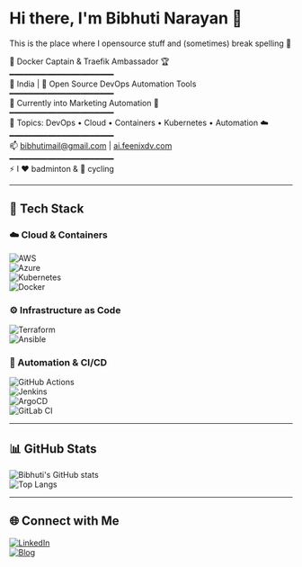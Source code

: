 # Hi there, I'm Bibhuti Narayan 👋  

This is the place where I opensource stuff and (sometimes) break spelling 🤣  

🐳 Docker Captain & Traefik Ambassador 🏆  
━━━━━━━━━━━━━━━━━━━━━━  
📍 India | 🔭 Open Source DevOps Automation Tools  
━━━━━━━━━━━━━━━━━━━━━━  
🌱 Currently into Marketing Automation 📖  
━━━━━━━━━━━━━━━━━━━━━━  
💬 Topics: DevOps • Cloud • Containers • Kubernetes • Automation ☁️  
━━━━━━━━━━━━━━━━━━━━━━  
📫 bibhutimail@gmail.com | [ai.feenixdv.com](https://ai.feenixdv.com)  
━━━━━━━━━━━━━━━━━━━━━━  
⚡ I ❤️ badminton & 🚴 cycling  

---

## 🔧 Tech Stack  

### ☁️ Cloud & Containers  
![AWS](https://img.shields.io/badge/AWS-%23FF9900.svg?style=for-the-badge&logo=amazon-aws&logoColor=white)  
![Azure](https://img.shields.io/badge/Azure-%230072C6.svg?style=for-the-badge&logo=microsoftazure&logoColor=white)  
![Kubernetes](https://img.shields.io/badge/Kubernetes-326ce5.svg?style=for-the-badge&logo=kubernetes&logoColor=white)  
![Docker](https://img.shields.io/badge/Docker-2496ED.svg?style=for-the-badge&logo=docker&logoColor=white)  

### ⚙️ Infrastructure as Code  
![Terraform](https://img.shields.io/badge/Terraform-%235835CC.svg?style=for-the-badge&logo=terraform&logoColor=white)  
![Ansible](https://img.shields.io/badge/Ansible-%23EE0000.svg?style=for-the-badge&logo=ansible&logoColor=white)  

### 🤖 Automation & CI/CD  
![GitHub Actions](https://img.shields.io/badge/GitHub%20Actions-2088FF.svg?style=for-the-badge&logo=githubactions&logoColor=white)  
![Jenkins](https://img.shields.io/badge/Jenkins-D24939.svg?style=for-the-badge&logo=jenkins&logoColor=white)  
![ArgoCD](https://img.shields.io/badge/ArgoCD-FE4B2A.svg?style=for-the-badge&logo=argo&logoColor=white)  
![GitLab CI](https://img.shields.io/badge/GitLab%20CI-FCA121.svg?style=for-the-badge&logo=gitlab&logoColor=white)  

---

## 📊 GitHub Stats  
![Bibhuti's GitHub stats](https://github-readme-stats.vercel.app/api?username=bibhutimail&show_icons=true&theme=radical)  
![Top Langs](https://github-readme-stats.vercel.app/api/top-langs/?username=bibhutimail&layout=compact&theme=radical)  


---

## 🌐 Connect with Me  
[![LinkedIn](https://img.shields.io/badge/LinkedIn-blue?style=for-the-badge&logo=linkedin&logoColor=white)](https://www.linkedin.com/in/bibhuti-narayan-40270516/)   
[![Blog](https://img.shields.io/badge/Blog-FeenixDV-red?style=for-the-badge)](https://ai.feenixdv.com)  
